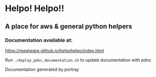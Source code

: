 # Helpo! Helpo!!

## A place for aws & general python helpers


### Documentation available at:
https://meatware.github.io/helpohelpo/index.html


Run `./deploy_pdoc_documentation.sh` to update documentation with pdoc

Documentation generated by portray